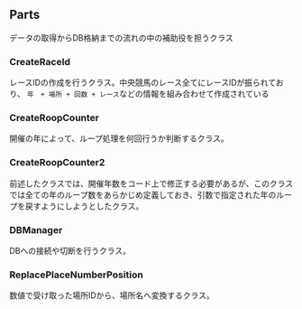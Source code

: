 ## Parts

データの取得からDB格納までの流れの中の補助役を担うクラス

### CreateRaceId

レースIDの作成を行うクラス。中央競馬のレース全てにレースIDが振られており、 `年　+ 場所 + 回数 + レース`などの情報を組み合わせて作成されている

### CreateRoopCounter

開催の年によって、ループ処理を何回行うか判断するクラス。

### CreateRoopCounter2

前述したクラスでは、開催年数をコード上で修正する必要があるが、このクラスでは全ての年のループ数をあらかじめ定義しておき、引数で指定された年のループを戻すようにしようとしたクラス。

### DBManager

DBへの接続や切断を行うクラス。

### ReplacePlaceNumberPosition

数値で受け取った場所IDから、場所名へ変換するクラス。
